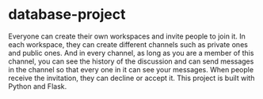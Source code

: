 # database-project
Everyone can create their own workspaces and invite people to join it. In each workspace, they can create different channels such as private ones and public ones. And in every channel, as long as you are a member of this channel, you can see the history of the discussion and can send messages in the channel so that every one in it can see your messages. When people receive the invitation, they can decline or accept it.  This project is built with Python and Flask.
